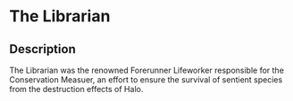 # The Librarian

## Description

The Librarian was the renowned Forerunner Lifeworker responsible for the Conservation Measuer, an effort to ensure the survival of sentient species from the destruction effects of Halo.

